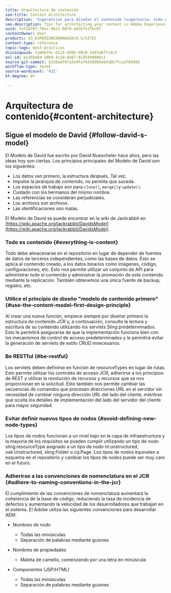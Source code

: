 ```yaml
---
title: Arquitectura de contenido
seo-title: Content Architecture
description: 'Sugerencias para diseñar el contenido (sugerencia: todo es contenido)'
seo-description: Tips for architecting your content in Adobe Experience Manager (AEM). (hint - everything is content)
uuid: fef2bf0f-70ec-4621-8479-a62b7e1fbc07
contentOwner: User
products: SG_EXPERIENCEMANAGER/6.5/SITES
content-type: reference
topic-tags: best-practices
discoiquuid: ca46b74c-6114-458b-98c0-2a93abffcdc3
exl-id: bcebbdb4-20b9-4c2d-8a87-013549d686c1
source-git-commit: b220adf6fa3e9faf94389b9a9416b7fca2f89d9d
workflow-type: tm+mt
source-wordcount: '432'
ht-degree: 0%

---
```


# Arquitectura de contenido{#content-architecture}

## Sigue el modelo de David {#follow-david-s-model}

El Modelo de David fue escrito por David Nuescheler hace años, pero las ideas hoy son ciertas. Los principios principales del Modelo de David son los siguientes:

* Los datos van primero, la estructura después. Tal vez.
* Impulse la jerarquía de contenido, no permita que suceda.
* Los espacios de trabajo son para `clone()`, `merge()`y `update()`.
* Cuidado con los hermanos del mismo nombre.
* Las referencias se consideran perjudiciales.
* Los archivos son archivos.
* Las identificaciones son malas.

El Modelo de David se puede encontrar en la wiki de Jackrabbit en [https://wiki.apache.org/jackrabbit/DavidsModel](https://wiki.apache.org/jackrabbit/DavidsModel).

### Todo es contenido {#everything-is-content}

Todo debe almacenarse en el repositorio en lugar de depender de fuentes de datos de terceros independientes, como las bases de datos. Esto se aplica al contenido creado, a los datos binarios como imágenes, código, configuraciones, etc. Esto nos permite utilizar un conjunto de API para administrar todo el contenido y administrar la promoción de este contenido mediante la replicación. También obtenemos una única fuente de backup, registro, etc.

### Utilice el principio de diseño &quot;modelo de contenido primero&quot; {#use-the-content-model-first-design-principle}

Al crear una nueva función, empiece siempre por diseñar primero la estructura de contenido JCR y, a continuación, consulte la lectura y escritura de su contenido utilizando los servlets Sling predeterminados. Esto le permitirá asegurarse de que la implementación funciona bien con los mecanismos de control de acceso predeterminados y le permitirá evitar la generación de servlets de estilo CRUD innecesarios.

### Be RESTful {#be-restful}

Los servlets deben definirse en función de resourceTypes en lugar de rutas. Esto permite utilizar los controles de acceso JCR, adherirse a los principios de REST y utilizar la resolución de recursos y recursos que se nos proporcionan en la solicitud. Esto también nos permite cambiar las secuencias de comandos que procesan direcciones URL en el servidor sin necesidad de cambiar ninguna dirección URL del lado del cliente, mientras que oculta los detalles de implementación del lado del servidor del cliente para mayor seguridad.

### Evitar definir nuevos tipos de nodos {#avoid-defining-new-node-types}

Los tipos de nodos funcionan a un nivel bajo en la capa de infraestructura y la mayoría de los requisitos se pueden cumplir utilizando un tipo de nodo sling:resourceType asignado a un tipo de nodo nt:unstructured, oak:Unstructured, sling:Folder o cq:Page. Los tipos de nodos equivalen a esquema en el repositorio y cambiar los tipos de nodos puede ser muy caro en el futuro.

### Adherirse a las convenciones de nomenclatura en el JCR {#adhere-to-naming-conventions-in-the-jcr}

El cumplimiento de las convenciones de nomenclatura aumentará la coherencia de la base de código, reduciendo la tasa de incidencia de defectos y aumentando la velocidad de los desarrolladores que trabajan en el sistema. El Adobe utiliza las siguientes convenciones para desarrollar AEM:

* Nombres de nodo

   * Todas las minúsculas
   * Separación de palabras mediante guiones

* Nombres de propiedades

   * Maleta de camello, comenzando por una letra en minúscula

* Componentes (JSP/HTML)

   * Todas las minúsculas
   * Separación de palabras mediante guiones
